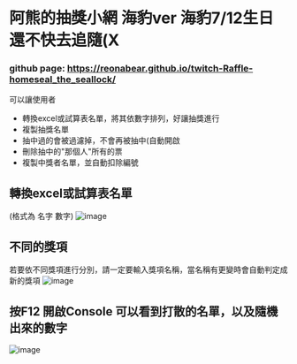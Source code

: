 
# 阿熊的抽獎小網 海豹ver   海豹7/12生日 還不快去追隨(X

### github page:  https://reonabear.github.io/twitch-Raffle-homeseal_the_seallock/
可以讓使用者  
- 轉換excel或試算表名單，將其依數字排列，好讓抽獎進行
- 複製抽獎名單
- 抽中過的會被過濾掉，不會再被抽中(自動開啟
- 刪除抽中的"那個人"所有的票
- 複製中獎者名單，並自動扣除編號

## 轉換excel或試算表名單
(格式為 名字 數字)
![image](https://user-images.githubusercontent.com/89585478/175459145-32d5172d-f790-40a6-a102-ea23317ec736.png)


## 不同的獎項
若要依不同獎項進行分別，請一定要輸入獎項名稱，當名稱有更變時會自動判定成新的獎項
![image](https://user-images.githubusercontent.com/89585478/175459199-179398bb-41bf-49ca-ac86-97c3fa2190c9.png)

## 按F12 開啟Console 可以看到打散的名單，以及隨機出來的數字
![image](https://user-images.githubusercontent.com/89585478/175459466-c205e887-91cc-4348-9042-54b76d5a2b31.png)
